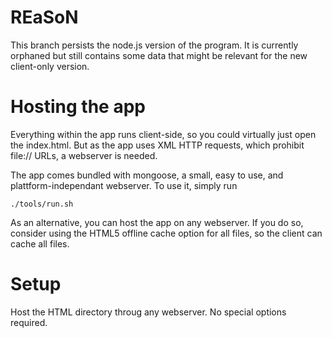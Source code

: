 REaSoN
======

This branch persists the node.js version of the program. It is currently orphaned but still contains some data that might be relevant for the new client-only version.

Hosting the app
===============

Everything within the app runs client-side, so you could virtually just open the index.html. But as the app uses XML HTTP requests, which prohibit file:// URLs, a webserver is needed.

The app comes bundled with mongoose, a small, easy to use, and plattform-independant webserver. To use it, simply run

    ./tools/run.sh

As an alternative, you can host the app on any webserver. If you do so, consider using the HTML5 offline cache option for all files, so the client can cache all files.


Setup
=====

Host the HTML directory throug any webserver. No special options required.
